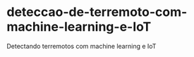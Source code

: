 # deteccao-de-terremoto-com-machine-learning-e-IoT
Detectando terremotos com machine learning e IoT
